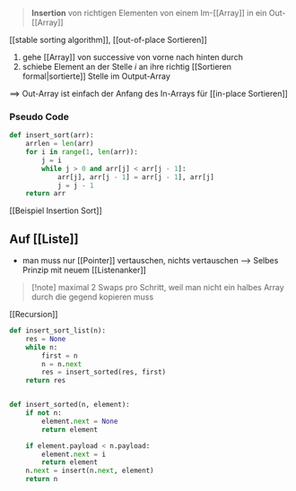 > **Insertion** von richtigen Elementen von einem Im-[[Array]] in ein Out-[[Array]]

[[stable sorting algorithm]], [[out-of-place Sortieren]]

1. gehe [[Array]] von successive von vorne nach hinten durch
2. schiebe Element an der Stelle $i$ an ihre richtig [[Sortieren formal|sortierte]] Stelle im Output-Array

==> Out-Array ist einfach der Anfang des In-Arrays für [[in-place Sortieren]] 


### Pseudo Code
```python
def insert_sort(arr):
	arrlen = len(arr)
	for i in range(1, len(arr)):
		j = i
		while j > 0 and arr[j] < arr[j - 1]:
			arr[j], arr[j - 1] = arr[j - 1], arr[j]
			j = j - 1
	return arr
```

[[Beispiel Insertion Sort]]

## Auf [[Liste]]
- man muss nur [[Pointer]] vertauschen, nichts vertauschen
--> Selbes Prinzip mit neuem [[Listenanker]]

> [!note] maximal 2 Swaps pro Schritt, weil man nicht ein halbes Array durch die gegend kopieren muss



[[Recursion]]

```python
def insert_sort_list(n):
	res = None
	while n:
		first = n
		n = n.next
		res = insert_sorted(res, first)
	return res


def insert_sorted(n, element):
	if not n:
		element.next = None
		return element

	if element.payload < n.payload:
		element.next = i
		return element
	n.next = insert(n.next, element)
	return n
	
```
